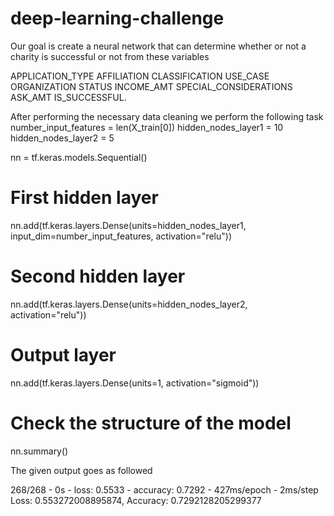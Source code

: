 # deep-learning-challenge

Our goal is create a neural network that can determine whether or not a charity is successful or not from these variables

APPLICATION_TYPE 	AFFILIATION 	CLASSIFICATION 	USE_CASE 	ORGANIZATION 	STATUS 	INCOME_AMT 	SPECIAL_CONSIDERATIONS 	ASK_AMT 	IS_SUCCESSFUL.

After performing the necessary data cleaning we perform the following task
number_input_features = len(X_train[0])
hidden_nodes_layer1 = 10
hidden_nodes_layer2 = 5

nn = tf.keras.models.Sequential()

# First hidden layer
nn.add(tf.keras.layers.Dense(units=hidden_nodes_layer1, input_dim=number_input_features, activation="relu"))

# Second hidden layer
nn.add(tf.keras.layers.Dense(units=hidden_nodes_layer2, activation="relu"))

# Output layer
nn.add(tf.keras.layers.Dense(units=1, activation="sigmoid"))

# Check the structure of the model
nn.summary()

The given output goes as followed 

268/268 - 0s - loss: 0.5533 - accuracy: 0.7292 - 427ms/epoch - 2ms/step
Loss: 0.553272008895874, Accuracy: 0.7292128205299377
